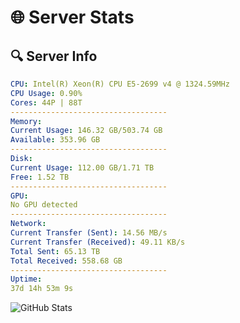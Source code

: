 # 🌐 Server Stats
## 🔍 Server Info
```yaml
CPU: Intel(R) Xeon(R) CPU E5-2699 v4 @ 1324.59MHz
CPU Usage: 0.90%
Cores: 44P | 88T
-----------------------------------
Memory:
Current Usage: 146.32 GB/503.74 GB
Available: 353.96 GB
-----------------------------------
Disk:
Current Usage: 112.00 GB/1.71 TB
Free: 1.52 TB
-----------------------------------
GPU:
No GPU detected
-----------------------------------
Network:
Current Transfer (Sent): 14.56 MB/s
Current Transfer (Received): 49.11 KB/s
Total Sent: 65.13 TB
Total Received: 558.68 GB
-----------------------------------
Uptime:
37d 14h 53m 9s
```
![GitHub Stats](https://img.shields.io/badge/Updated-2025-04-14_12:15:58-blue)